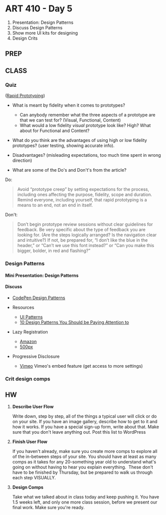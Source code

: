 ART 410 - Day 5
=======================================

1. Presentation: Design Patterns
2. Discuss Design Patterns
3. Show more UI kits for designing
4. Design Crits


PREP
---------------------------------------


CLASS
---------------------------------------

### Quiz
([Rapid Prototyping](http://www.smashingmagazine.com/2010/06/16/design-better-faster-with-rapid-prototyping/))

- What is meant by fidelity when it comes to prototypes? 	
	- Can anybody remember what the three aspects of a prototype are that we can test for? (Visual, Functional, Content)
	- What would a low fidelity *visual* prototype look like? High? What about for Functional and Content?
	
- What do you think are the advantages of using high or low fidelity prototypes? (user testing, showing accurate info). 

- Disadvantages? (misleading expectations, too much time spent in wrong direction)

- What are some of the Do's and Don't's from the article?

Do:
> Avoid “prototype creep” by setting expectations for the process, including ones affecting the purpose, fidelity, scope and duration. Remind everyone, including yourself, that rapid prototyping is a means to an end, not an end in itself.

Don't:
> Don’t begin prototype review sessions without clear guidelines for feedback. Be very specific about the type of feedback you are looking for. (Are the steps logically arranged? Is the navigation clear and intuitive?) If not, be prepared for, “I don’t like the blue in the header,” or “Can’t we use this font instead?” or “Can you make this bigger, bolder, in red and flashing?”





### Design Patterns

#### Mini Presentation: Design Patterns

#### Discuss
- [CodePen Design Patterns](http://codepen.io/patterns/)

- Resources
	- [UI Patterns](http://ui-patterns.com/patterns)
	- [10 Design Patterns You Should be Paying Attention to](http://uxdesign.smashingmagazine.com/2009/06/23/10-ui-design-patterns-you-should-be-paying-attention-to/)

- Lazy Registration
	- [Amazon](http://www.amazon.com/)
	- [500px](http://500px.com/)
	
- Progressive Disclosure
	- [Vimeo](http://vimeo.com/) Vimeo's embed feature (get access to more settings)





### Crit design comps




HW
---------------------------------------


1. **Describe User Flow**

	Write down, step by step, all of the things a typical user will click or do on your site. If you have an image gallery, describe how to get to it and how it works. If you have a special sign-up form, write about that. Make sure that you don't leave anything out. Post this list to WordPress 

2. **Finish User Flow**

	If you haven't already, make sure you create more comps to explore all of the in-between steps of your site. You should have at least as many comps as it takes for any 20-something year old to understand what's going on without having to hear you explain everything.  These don't have to be finished by Thursday, but be prepared to walk us through each step VISUALLY.

3. **Design Comps**

	Take what we talked about in class today and keep pushing it. You have 1.5 weeks left, and only one more class session, before we present our final work. Make sure you're ready.
